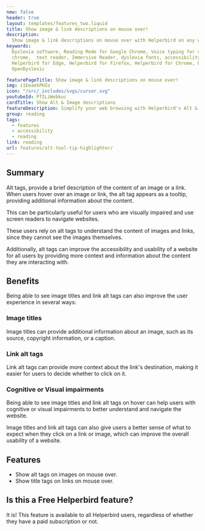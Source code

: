 ```yaml
---
new: false
header: true
layout: templates/features_two.liquid
title: Show image & link descriptions on mouse over!
description:
  Show image & link descriptions on mouse over with Helperbird on any website or PDF. Available on Chrome, Edge, Firefox, iPad, and iPhone as an extension.
keywords:
  Dyslexia software, Reading Mode for Google Chrome, Voice typing for chrome, Text to speech for
  chrome,  text reader, Immersive Reader, dyslexia fonts, accessibility software, dyslexia software,
  Helperbird for Edge, Helperbird for Firefox, Helperbird for Chrome, Opendyslexic for Chrome,
  OpenDyslexic

featurePageTitle: Show image & link descriptions on mouse over!
img: i1EeaekPHIo
icon: "/src/_includes/svgs/cursor.svg"
youtubeId: PfILiWebkuc
cardTitle: Show Alt & Image descriptions
featureDescription: Simplify your web browsing with Helperbird's Alt & title description feature. Providing additional information about the content. 
group: reading
tags: 
  - features
  - accessibility
  - reading
link: reading
url: features/alt-tool-tip-highlighter/
---
```


## Summary

Alt tags, provide a brief description of the content of an image or a link. When users hover over an image or link, the alt tag appears as a tooltip, providing additional information about the content. 

This can be particularly useful for users who are visually impaired and use screen readers to navigate websites. 

These users rely on alt tags to understand the content of images and links, since they cannot see the images themselves. 

Additionally, alt tags can improve the accessibility and usability of a website for all users by providing more context and information about the content they are interacting with.

## Benefits


Being able to see image titles and link alt tags can also improve the user experience in several ways:

### Image titles
Image titles can provide additional information about an image, such as its source, copyright information, or a caption.

### Link alt tags
Link alt tags can provide more context about the link's destination, making it easier for users to decide whether to click on it.

### Cognitive or Visual impairments

Being able to see image titles and link alt tags on hover can help users with cognitive or visual impairments to better understand and navigate the website.

Image titles and link alt tags can also give users a better sense of what to expect when they click on a link or image, which can improve the overall usability of a website.


## Features

- Show alt tags on images on mouse over.
- Show title tags on links on mouse over.


## Is this a Free Helperbird feature?

It is! This feature is available to all Helperbird users, regardless of whether they have a paid subscription or not.




























